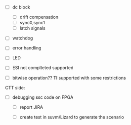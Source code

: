 










- [ ] dc block
	- [ ] drift compensation
	- [ ] sync0,sync1
	- [ ] latch signals
- [ ] watchdog
- [ ] error handling
- [ ] LED 
- [ ] ESI not complteted supported
- [ ] bitwise operation?? TI supported with some restrictions


CTT side:
- [ ] debugging ssc code on FPGA
	- [ ] report JIRA 
	- [ ] create test in suvm/Lizard to generate the scenario

